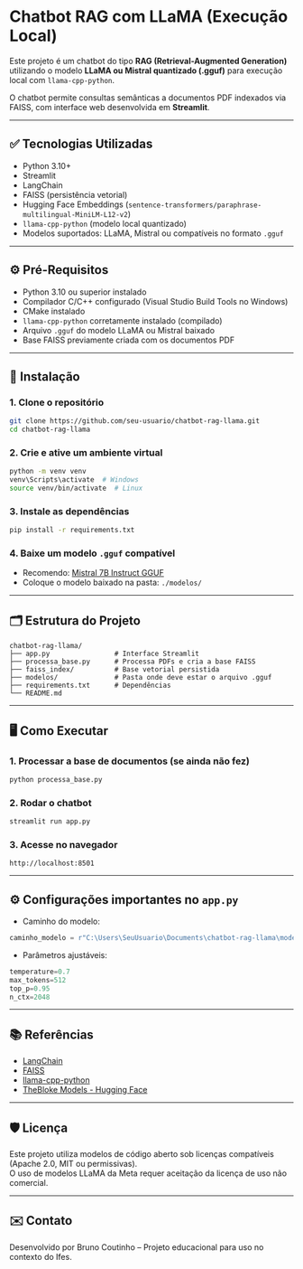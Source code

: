 # Chatbot RAG com LLaMA (Execução Local)

Este projeto é um chatbot do tipo **RAG (Retrieval-Augmented Generation)** utilizando o modelo **LLaMA ou Mistral quantizado (.gguf)** para execução local com `llama-cpp-python`.

O chatbot permite consultas semânticas a documentos PDF indexados via FAISS, com interface web desenvolvida em **Streamlit**.

---

## ✅ Tecnologias Utilizadas

- Python 3.10+
- Streamlit
- LangChain
- FAISS (persistência vetorial)
- Hugging Face Embeddings (`sentence-transformers/paraphrase-multilingual-MiniLM-L12-v2`)
- `llama-cpp-python` (modelo local quantizado)
- Modelos suportados: LLaMA, Mistral ou compatíveis no formato `.gguf`

---

## ⚙️ Pré-Requisitos

- Python 3.10 ou superior instalado
- Compilador C/C++ configurado (Visual Studio Build Tools no Windows)
- CMake instalado
- `llama-cpp-python` corretamente instalado (compilado)
- Arquivo `.gguf` do modelo LLaMA ou Mistral baixado
- Base FAISS previamente criada com os documentos PDF

---

## 🚀 Instalação

### 1. Clone o repositório

```bash
git clone https://github.com/seu-usuario/chatbot-rag-llama.git
cd chatbot-rag-llama
```

### 2. Crie e ative um ambiente virtual

```bash
python -m venv venv
venv\Scripts\activate  # Windows
source venv/bin/activate  # Linux
```

### 3. Instale as dependências

```bash
pip install -r requirements.txt
```

### 4. Baixe um modelo `.gguf` compatível

- Recomendo: [Mistral 7B Instruct GGUF](https://huggingface.co/TheBloke/Mistral-7B-Instruct-v0.2-GGUF)
- Coloque o modelo baixado na pasta: `./modelos/`

---

## 🗂️ Estrutura do Projeto

```text
chatbot-rag-llama/
├── app.py                # Interface Streamlit
├── processa_base.py      # Processa PDFs e cria a base FAISS
├── faiss_index/          # Base vetorial persistida
├── modelos/              # Pasta onde deve estar o arquivo .gguf
├── requirements.txt      # Dependências
└── README.md
```

---

## 🖥️ Como Executar

### 1. Processar a base de documentos (se ainda não fez)

```bash
python processa_base.py
```

### 2. Rodar o chatbot

```bash
streamlit run app.py
```

### 3. Acesse no navegador

```text
http://localhost:8501
```

---

## ⚙️ Configurações importantes no `app.py`

- Caminho do modelo:

```python
caminho_modelo = r"C:\Users\SeuUsuario\Documents\chatbot-rag-llama\modelos\mistral-7b-instruct-v0.2.Q4_K_M.gguf"
```

- Parâmetros ajustáveis:

```python
temperature=0.7
max_tokens=512
top_p=0.95
n_ctx=2048
```

---

## 📚 Referências

- [LangChain](https://github.com/langchain-ai/langchain)
- [FAISS](https://github.com/facebookresearch/faiss)
- [llama-cpp-python](https://github.com/abetlen/llama-cpp-python)
- [TheBloke Models - Hugging Face](https://huggingface.co/TheBloke)

---

## 🛡️ Licença

Este projeto utiliza modelos de código aberto sob licenças compatíveis (Apache 2.0, MIT ou permissivas).\
O uso de modelos LLaMA da Meta requer aceitação da licença de uso não comercial.

---

## ✉️ Contato

Desenvolvido por Bruno Coutinho – Projeto educacional para uso no contexto do Ifes.

